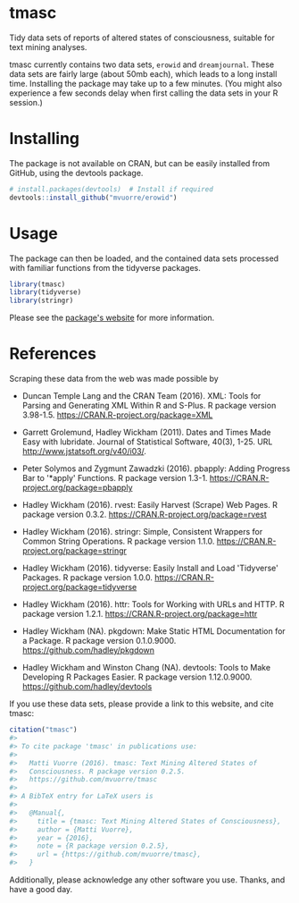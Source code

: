 
<!-- README.md is generated from README.Rmd. Please edit that file -->
tmasc
=====

Tidy data sets of reports of altered states of consciousness, suitable for text mining analyses.

tmasc currently contains two data sets, `erowid` and `dreamjournal`. These data sets are fairly large (about 50mb each), which leads to a long install time. Installing the package may take up to a few minutes. (You might also experience a few seconds delay when first calling the data sets in your R session.)

Installing
==========

The package is not available on CRAN, but can be easily installed from GitHub, using the devtools package.

``` r
# install.packages(devtools)  # Install if required
devtools::install_github("mvuorre/erowid")
```

Usage
=====

The package can then be loaded, and the contained data sets processed with familiar functions from the tidyverse packages.

``` r
library(tmasc)
library(tidyverse)
library(stringr)
```

Please see the [package's website](https://mvuorre.github.io/tmasc) for more information.

References
==========

Scraping these data from the web was made possible by

-   Duncan Temple Lang and the CRAN Team (2016). XML: Tools for Parsing and Generating XML Within R and S-Plus. R package version 3.98-1.5. <https://CRAN.R-project.org/package=XML>

-   Garrett Grolemund, Hadley Wickham (2011). Dates and Times Made Easy with lubridate. Journal of Statistical Software, 40(3), 1-25. URL <http://www.jstatsoft.org/v40/i03/>.

-   Peter Solymos and Zygmunt Zawadzki (2016). pbapply: Adding Progress Bar to '\*apply' Functions. R package version 1.3-1. <https://CRAN.R-project.org/package=pbapply>

-   Hadley Wickham (2016). rvest: Easily Harvest (Scrape) Web Pages. R package version 0.3.2. <https://CRAN.R-project.org/package=rvest>

-   Hadley Wickham (2016). stringr: Simple, Consistent Wrappers for Common String Operations. R package version 1.1.0. <https://CRAN.R-project.org/package=stringr>

-   Hadley Wickham (2016). tidyverse: Easily Install and Load 'Tidyverse' Packages. R package version 1.0.0. <https://CRAN.R-project.org/package=tidyverse>

-   Hadley Wickham (2016). httr: Tools for Working with URLs and HTTP. R package version 1.2.1. <https://CRAN.R-project.org/package=httr>

-   Hadley Wickham (NA). pkgdown: Make Static HTML Documentation for a Package. R package version 0.1.0.9000. <https://github.com/hadley/pkgdown>

-   Hadley Wickham and Winston Chang (NA). devtools: Tools to Make Developing R Packages Easier. R package version 1.12.0.9000. <https://github.com/hadley/devtools>

If you use these data sets, please provide a link to this website, and cite tmasc:

``` r
citation("tmasc")
#> 
#> To cite package 'tmasc' in publications use:
#> 
#>   Matti Vuorre (2016). tmasc: Text Mining Altered States of
#>   Consciousness. R package version 0.2.5.
#>   https://github.com/mvuorre/tmasc
#> 
#> A BibTeX entry for LaTeX users is
#> 
#>   @Manual{,
#>     title = {tmasc: Text Mining Altered States of Consciousness},
#>     author = {Matti Vuorre},
#>     year = {2016},
#>     note = {R package version 0.2.5},
#>     url = {https://github.com/mvuorre/tmasc},
#>   }
```

Additionally, please acknowledge any other software you use. Thanks, and have a good day.
